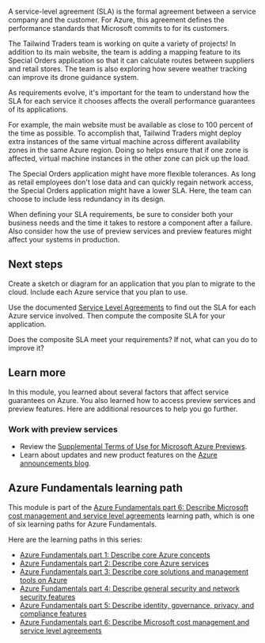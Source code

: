 A service-level agreement (SLA) is the formal agreement between a service company and the customer. For Azure, this agreement defines the performance standards that Microsoft commits to for its customers.

The Tailwind Traders team is working on quite a variety of projects! In addition to its main website, the team is adding a mapping feature to its Special Orders application so that it can calculate routes between suppliers and retail stores. The team is also exploring how severe weather tracking can improve its drone guidance system.

As requirements evolve, it's important for the team to understand how the SLA for each service it chooses affects the overall performance guarantees of its applications.

For example, the main website must be available as close to 100 percent of the time as possible. To accomplish that, Tailwind Traders might deploy extra instances of the same virtual machine across different availability zones in the same Azure region. Doing so helps ensure that if one zone is affected, virtual machine instances in the other zone can pick up the load.

The Special Orders application might have more flexible tolerances. As long as retail employees don't lose data and can quickly regain network access, the Special Orders application might have a lower SLA. Here, the team can choose to include less redundancy in its design.

When defining your SLA requirements, be sure to consider both your business needs and the time it takes to restore a component after a failure. Also consider how the use of preview services and preview features might affect your systems in production.

## Next steps

Create a sketch or diagram for an application that you plan to migrate to the cloud. Include each Azure service that you plan to use.

Use the documented [Service Level Agreements](https://azure.microsoft.com/support/legal/sla/?azure-portal=true) to find out the SLA for each Azure service involved. Then compute the composite SLA for your application.

Does the composite SLA meet your requirements? If not, what can you do to improve it?

## Learn more

In this module, you learned about several factors that affect service guarantees on Azure. You also learned how to access preview services and preview features. Here are additional resources to help you go further.

### Work with preview services

* Review the [Supplemental Terms of Use for Microsoft Azure Previews](https://azure.microsoft.com/support/legal/preview-supplemental-terms?azure-portal=true).
* Learn about updates and new product features on the [Azure announcements blog](https://azure.microsoft.com/blog/topics/announcements?azure-portal=true).

## Azure Fundamentals learning path

This module is part of the [Azure Fundamentals part 6: Describe Microsoft cost management and service level agreements](../../../paths/az-900-describe-azure-cost-management-service-level-agreements/index.yml?azure-portal=true) learning path, which is one of six learning paths for Azure Fundamentals.

Here are the learning paths in this series:

- [Azure Fundamentals part 1: Describe core Azure concepts](../../../paths/az-900-describe-cloud-concepts/index.yml?azure-portal=true)
- [Azure Fundamentals part 2: Describe core Azure services](../../../paths/az-900-describe-core-azure-services/index.yml?azure-portal=true)
- [Azure Fundamentals part 3: Describe core solutions and management tools on Azure](../../../paths/az-900-describe-core-solutions-management-tools-azure/index.yml?azure-portal=true)
- [Azure Fundamentals part 4: Describe general security and network security features](../../../paths/az-900-describe-general-security-network-security-features/index.yml?azure-portal=true)
- [Azure Fundamentals part 5: Describe identity, governance, privacy, and compliance features](../../../paths/az-900-describe-identity-governance-privacy-compliance-features/index.yml?azure-portal=true)
- [Azure Fundamentals part 6: Describe Microsoft cost management and service level agreements](../../../paths/az-900-describe-azure-cost-management-service-level-agreements/index.yml?azure-portal=true)